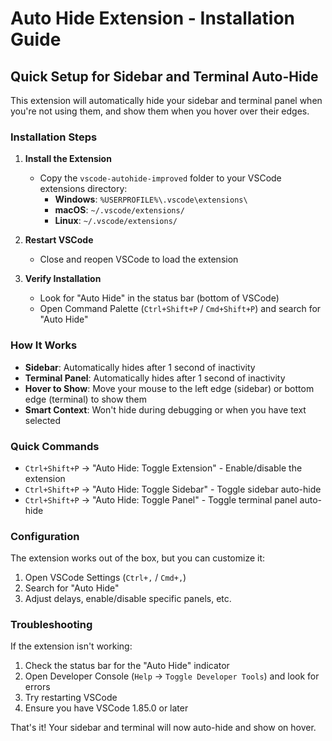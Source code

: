 # Auto Hide Extension - Installation Guide

## Quick Setup for Sidebar and Terminal Auto-Hide

This extension will automatically hide your sidebar and terminal panel when you're not using them, and show them when you hover over their edges.

### Installation Steps

1. **Install the Extension**
   - Copy the `vscode-autohide-improved` folder to your VSCode extensions directory:
     - **Windows**: `%USERPROFILE%\.vscode\extensions\`
     - **macOS**: `~/.vscode/extensions/`
     - **Linux**: `~/.vscode/extensions/`

2. **Restart VSCode**
   - Close and reopen VSCode to load the extension

3. **Verify Installation**
   - Look for "Auto Hide" in the status bar (bottom of VSCode)
   - Open Command Palette (`Ctrl+Shift+P` / `Cmd+Shift+P`) and search for "Auto Hide"

### How It Works

- **Sidebar**: Automatically hides after 1 second of inactivity
- **Terminal Panel**: Automatically hides after 1 second of inactivity
- **Hover to Show**: Move your mouse to the left edge (sidebar) or bottom edge (terminal) to show them
- **Smart Context**: Won't hide during debugging or when you have text selected

### Quick Commands

- `Ctrl+Shift+P` → "Auto Hide: Toggle Extension" - Enable/disable the extension
- `Ctrl+Shift+P` → "Auto Hide: Toggle Sidebar" - Toggle sidebar auto-hide
- `Ctrl+Shift+P` → "Auto Hide: Toggle Panel" - Toggle terminal panel auto-hide

### Configuration

The extension works out of the box, but you can customize it:

1. Open VSCode Settings (`Ctrl+,` / `Cmd+,`)
2. Search for "Auto Hide"
3. Adjust delays, enable/disable specific panels, etc.

### Troubleshooting

If the extension isn't working:
1. Check the status bar for the "Auto Hide" indicator
2. Open Developer Console (`Help` → `Toggle Developer Tools`) and look for errors
3. Try restarting VSCode
4. Ensure you have VSCode 1.85.0 or later

That's it! Your sidebar and terminal will now auto-hide and show on hover.